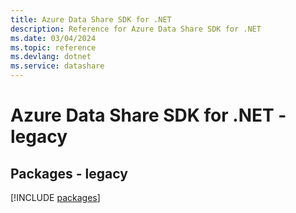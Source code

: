 ```yaml
---
title: Azure Data Share SDK for .NET
description: Reference for Azure Data Share SDK for .NET
ms.date: 03/04/2024
ms.topic: reference
ms.devlang: dotnet
ms.service: datashare
---
```

# Azure Data Share SDK for .NET - legacy
## Packages - legacy
[!INCLUDE [packages](data-share-index.md)]